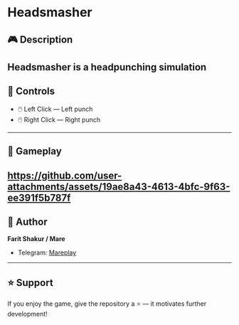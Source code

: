 # Headsmasher

## 🎮 Description
**Headsmasher** is a headpunching simulation 
---

## 🎯 Controls  
- 🖱️ Left Click — Left punch   
- 🖱️ Right Click — Right punch  
---

## 📸 Gameplay
https://github.com/user-attachments/assets/19ae8a43-4613-4bfc-9f63-ee391f5b787f
---


## 👤 Author
**Farit Shakur / Mare**  
- Telegram: [Mareplay](https://t.me/Mareplay)  

---

## ⭐ Support
If you enjoy the game, give the repository a ⭐ — it motivates further development!
